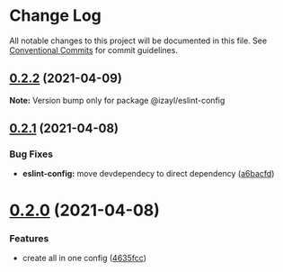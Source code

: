 # Change Log

All notable changes to this project will be documented in this file.
See [Conventional Commits](https://conventionalcommits.org) for commit guidelines.

## [0.2.2](https://github.com/izayl/eslint-config/compare/v0.2.1...v0.2.2) (2021-04-09)

**Note:** Version bump only for package @izayl/eslint-config





## [0.2.1](https://github.com/izayl/eslint-config/compare/v0.2.0...v0.2.1) (2021-04-08)


### Bug Fixes

* **eslint-config:** move devdependecy to direct dependency ([a6bacfd](https://github.com/izayl/eslint-config/commit/a6bacfdb9bc6da450d19499be46c5f733ba41001))





# [0.2.0](https://github.com/izayl/eslint-config/compare/v0.1.0...v0.2.0) (2021-04-08)


### Features

* create all in one config ([4635fcc](https://github.com/izayl/eslint-config/commit/4635fcccbff8d566fc66c0f4b865a58c605f6d26))
